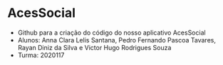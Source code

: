 # AcesSocial
- Github para a criação do código do nosso aplicativo AcesSocial
- Alunos: Anna Clara Lelis Santana, Pedro Fernando Pascoa Tavares, Rayan Diniz da Silva e Victor Hugo Rodrigues Souza
- Turma: 2020117
